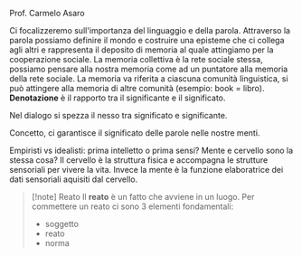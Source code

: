 Prof.  Carmelo Asaro

Ci focalizzeremo sull'importanza del linguaggio e della parola.
Attraverso la parola possiamo definire il mondo e costruire una episteme che ci collega agli altri e rappresenta il deposito di memoria al quale attingiamo per la cooperazione sociale.
La memoria collettiva è la rete sociale stessa, possiamo pensare alla nostra memoria come ad un puntatore alla memoria della rete sociale. La memoria va riferita a ciascuna comunità linguistica, si può attingere alla memoria di altre comunità (esempio: book = libro). **Denotazione** è il rapporto tra il significante e il significato. 

Nel dialogo si spezza il nesso tra significato e significante.

Concetto, ci garantisce il significato delle parole nelle nostre menti.

Empiristi vs idealisti: prima intelletto o prima sensi?
Mente e cervello sono la stessa cosa? Il cervello è la struttura fisica e accompagna le strutture sensoriali per vivere la vita. Invece la mente è la funzione elaboratrice dei dati sensoriali aquisiti dal cervello.

>[!note] Reato
Il **reato** è un fatto che avviene in un luogo.
Per commettere un reato ci sono 3 elementi fondamentali:
>- soggetto
>- reato
>- norma